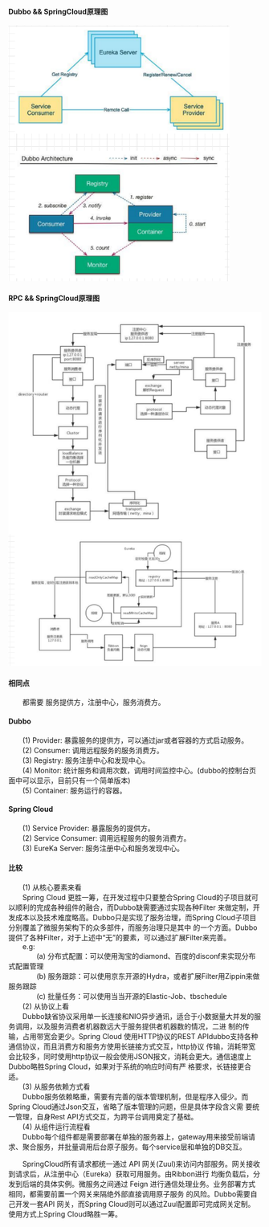 #### Dubbo && SpringCloud原理图
![Dubbo && SpringCloud原理图](/images/分布式/Dubbo&SpringCloud.png)
    
#### RPC && SpringCloud原理图
![RPC && SpringCloud原理图](/images/分布式/RPC&SpringCloud.PNG)
    
#### 相同点
&emsp;&emsp;都需要 服务提供方，注册中心，服务消费方。
    
#### Dubbo
&emsp;&emsp;(1) Provider: 暴露服务的提供方，可以通过jar或者容器的方式启动服务。<br/>
&emsp;&emsp;(2) Consumer: 调用远程服务的服务消费方。<br/>
&emsp;&emsp;(3) Registry: 服务注册中心和发现中心。<br/>
&emsp;&emsp;(4) Monitor: 统计服务和调用次数，调用时间监控中心。(dubbo的控制台页面中可以显示，目前只有一个简单版本)<br/>
&emsp;&emsp;(5) Container: 服务运行的容器。<br/>
    
#### Spring Cloud
&emsp;&emsp;(1) Service Provider: 暴露服务的提供方。<br/>
&emsp;&emsp;(2) Service Consumer: 调用远程服务的服务消费方。<br/>
&emsp;&emsp;(3) EureKa Server: 服务注册中心和服务发现中心。<br/>
    
#### 比较
&emsp;&emsp;(1) 从核心要素来看<br/>
&emsp;&emsp;Spring Cloud 更胜一筹，在开发过程中只要整合Spring Cloud的子项目就可以顺利的完成各种组件的融合，而Dubbo缺需要通过实现各种Filter
来做定制，开发成本以及技术难度略高。Dubbo只是实现了服务治理，而Spring Cloud子项目分别覆盖了微服务架构下的众多部件，而服务治理只是其中
的一个方面。Dubbo提供了各种Filter，对于上述中“无”的要素，可以通过扩展Filter来完善。<br/>
&emsp;&emsp;e.g:<br/>
&emsp;&emsp;&emsp;&emsp;(a) 分布式配置：可以使用淘宝的diamond、百度的disconf来实现分布式配置管理<br/>
&emsp;&emsp;&emsp;&emsp;(b) 服务跟踪：可以使用京东开源的Hydra，或者扩展Filter用Zippin来做服务跟踪<br/>
&emsp;&emsp;&emsp;&emsp;(c) 批量任务：可以使用当当开源的Elastic-Job、tbschedule<br/>
&emsp;&emsp;(2) 从协议上看<br/>
&emsp;&emsp;Dubbo缺省协议采用单一长连接和NIO异步通讯，适合于小数据量大并发的服务调用，以及服务消费者机器数远大于服务提供者机器数的情况，二进
制的传输，占用带宽会更少。Spring Cloud 使用HTTP协议的REST APIdubbo支持各种通信协议，而且消费方和服务方使用长链接方式交互，http协议
传输，消耗带宽会比较多，同时使用http协议一般会使用JSON报文，消耗会更大。通信速度上Dubbo略胜Spring Cloud，如果对于系统的响应时间有严
格要求，长链接更合适。<br/>
&emsp;&emsp;(3) 从服务依赖方式看<br/>
&emsp;&emsp;Dubbo服务依赖略重，需要有完善的版本管理机制，但是程序入侵少。而Spring Cloud通过Json交互，省略了版本管理的问题，但是具体字段含义需
要统一管理，自身Rest API方式交互，为跨平台调用奠定了基础。<br/>
&emsp;&emsp;(4) 从组件运行流程看<br/>
&emsp;&emsp;Dubbo每个组件都是需要部署在单独的服务器上，gateway用来接受前端请求、聚合服务，并批量调用后台原子服务。每个service层和单独的DB交互。<br/>
    
&emsp;&emsp;SpringCloud所有请求都统一通过 API 网关(Zuul)来访问内部服务。网关接收到请求后，从注册中心（Eureka）获取可用服务。由Ribbon进行
均衡负载后，分发到后端的具体实例。微服务之间通过 Feign 进行通信处理业务。业务部署方式相同，都需要前置一个网关来隔绝外部直接调用原子服务
的风险。Dubbo需要自己开发一套API 网关，而Spring Cloud则可以通过Zuul配置即可完成网关定制。使用方式上Spring Cloud略胜一筹。<br/>